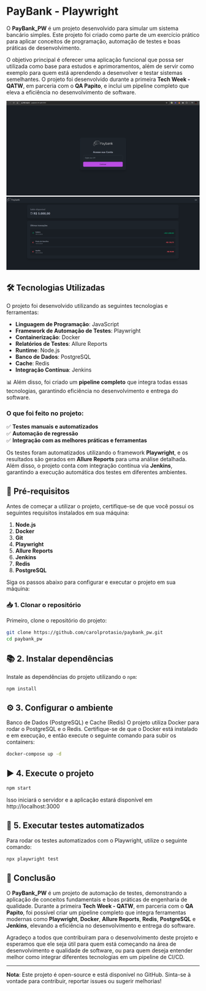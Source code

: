 # PayBank - Playwright


O **PayBank_PW** é um projeto desenvolvido para simular um sistema bancário simples. Este projeto foi criado como parte de um exercício prático para aplicar conceitos de programação, automação de testes e boas práticas de desenvolvimento.

O objetivo principal é oferecer uma aplicação funcional que possa ser utilizada como base para estudos e aprimoramentos, além de servir como exemplo para quem está aprendendo a desenvolver e testar sistemas semelhantes. 
O projeto foi desenvolvido durante a primeira **Tech Week - QATW**, em parceria com o **QA Papito**, e inclui um pipeline completo que eleva a eficiência no desenvolvimento de software.

<img src="https://github.com/carolprotasio/paybank_pw/blob/main/assets/paybank_login.png" alt="web" width="600"/>
<img src="https://github.com/carolprotasio/paybank_pw/blob/main/assets/paybank_dash.png" alt="web" width="600"/>


## 🛠️ Tecnologias Utilizadas

O projeto foi desenvolvido utilizando as seguintes tecnologias e ferramentas:

- **Linguagem de Programação**: JavaScript
- **Framework de Automação de Testes**: Playwright
- **Containerização**: Docker
- **Relatórios de Testes**: Allure Reports
- **Runtime**: Node.js
- **Banco de Dados**: PostgreSQL
- **Cache**: Redis
- **Integração Contínua**: Jenkins

📊 Além disso, foi criado um **pipeline completo** que integra todas essas tecnologias, garantindo eficiência no desenvolvimento e entrega do software.

### O que foi feito no projeto:
✅ **Testes manuais e automatizados**  
✅ **Automação de regressão**  
✅ **Integração com as melhores práticas e ferramentas**  

Os testes foram automatizados utilizando o framework **Playwright**, e os resultados são gerados em **Allure Reports** para uma análise detalhada. Além disso, o projeto conta com integração contínua via **Jenkins**, garantindo a execução automática dos testes em diferentes ambientes.

## 🔧 Pré-requisitos

Antes de começar a utilizar o projeto, certifique-se de que você possui os seguintes requisitos instalados em sua máquina:

1. **Node.js**
2. **Docker**
3. **Git**
4. **Playwright**
5. **Allure Reports**
6. **Jenkins** 
7. **Redis**
8. **PostgreSQL**

Siga os passos abaixo para configurar e executar o projeto em sua máquina:

### 📥 1. Clonar o repositório

Primeiro, clone o repositório do projeto:

```bash
git clone https://github.com/carolprotasio/paybank_pw.git
cd paybank_pw
```
## 📚 2. Instalar dependências

Instale as dependências do projeto utilizando o `npm`:

```bash
npm install
```
## ⚙️ 3. Configurar o ambiente
Banco de Dados (PostgreSQL) e Cache (Redis)
O projeto utiliza Docker para rodar o PostgreSQL e o Redis. Certifique-se de que o Docker está instalado e em execução, e então execute o seguinte comando para subir os containers:

```bash
docker-compose up -d
```
## ▶️ 4. Execute o projeto 
```bash
npm start
```
Isso iniciará o servidor e a aplicação estará disponível em http://localhost:3000
## 🧪 5. Executar testes automatizados
Para rodar os testes automatizados com o Playwright, utilize o seguinte comando:

```bash
npx playwright test
```

## 🚀 Conclusão

O **PayBank_PW** é um projeto de automação de testes, demonstrando a aplicação de conceitos fundamentais e boas práticas de engenharia de qualidade. Durante a primeira **Tech Week - QATW**, em parceria com o **QA Papito**, foi possível criar um pipeline completo que integra ferramentas modernas como **Playwright**, **Docker**, **Allure Reports**, **Redis**, **PostgreSQL** e **Jenkins**, elevando a eficiência no desenvolvimento e entrega do software.

Agradeço a todos que contribuíram para o desenvolvimento deste projeto e esperamos que ele seja útil para quem está começando na área de desenvolvimento e qualidade de software, ou para quem deseja entender melhor como integrar diferentes tecnologias em um pipeline de CI/CD.

---

**Nota**: Este projeto é open-source e está disponível no GitHub. Sinta-se à vontade para contribuir, reportar issues ou sugerir melhorias!
